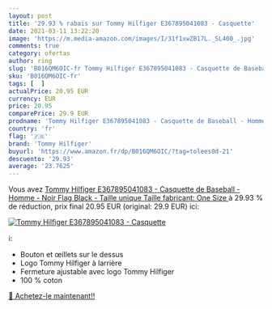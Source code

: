 ```yaml
---
layout: post
title: '29.93 % rabais sur Tommy Hilfiger E367895041083 - Casquette'
date: 2021-03-11 13:22:20
image: 'https://m.media-amazon.com/images/I/31f1xwZB17L._SL400_.jpg'
comments: true
category: ofertas
author: ring
slug: 'B016QM6OIC-fr Tommy Hilfiger E367895041083 - Casquette de Baseball -...'
sku: 'B016QM6OIC-fr'
tags: [  ]
actualPrice: 20.95 EUR
currency: EUR
price: 20.95
comparePrice: 29.9 EUR
prodname: 'Tommy Hilfiger E367895041083 - Casquette de Baseball - Homme - Noir  Flag Black  - Taille unique  Taille fabricant: One Size '
country: 'fr'
flag: '🇫🇷'
brand: 'Tommy Hilfiger'
buyurl: 'https://www.amazon.fr/dp/B016QM6OIC/?tag=tolees0d-21'
descuento: '29.93'
average: '23.7625'
---
```


Vous avez [Tommy Hilfiger E367895041083 - Casquette de Baseball - Homme - Noir  Flag Black  - Taille unique  Taille fabricant: One Size ](https://www.amazon.fr/dp/B016QM6OIC/?tag=tolees0d-21)  à  29.93 % de réduction, prix final  20.95 EUR (original: 29.9 EUR) ici:

[![Tommy Hilfiger E367895041083 - Casquette](https://m.media-amazon.com/images/I/31f1xwZB17L._SL400_.jpg)](https://www.amazon.fr/dp/B016QM6OIC/?tag=tolees0d-21)

ℹ️:

- Bouton et œillets sur le dessus
- Logo Tommy Hilfiger à larrière
- Fermeture ajustable avec logo Tommy Hilfiger
- 100 % coton

[🛒 Achetez-le maintenant!!](https://www.amazon.fr/dp/B016QM6OIC/?tag=tolees0d-21)
